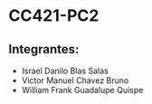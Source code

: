 # CC421-PC2

## Integrantes:

- Israel Danilo Blas Salas 
- Victor Manuel Chavez Bruno
- William Frank Guadalupe Quispe
